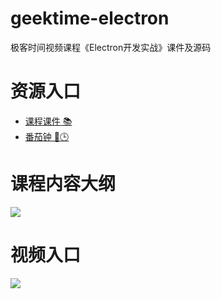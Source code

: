 # geektime-electron
极客时间视频课程《Electron开发实战》课件及源码


# 资源入口
* [课程课件  📚](https://github.com/dengyaolong/geektime-electron/tree/master/PDF)
* [番茄钟 🍅🕒 ](https://github.com/dengyaolong/geektime-electron/tree/master/Chapter%201/8-pomodoro-homework)

# 课程内容大纲
![](https://i.loli.net/2020/01/08/uohnOXW6js8RYSm.png)

# 视频入口
![](https://i.loli.net/2020/01/08/K2qLas1EmDXYuBW.png)
